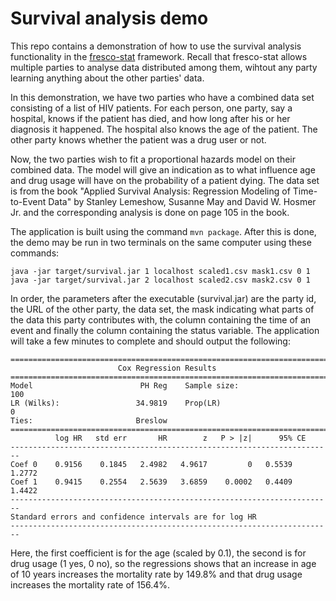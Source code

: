 # Survival analysis demo

This repo contains a demonstration of how to use the survival analysis functionality in the <a href="">fresco-stat</a> framework.
Recall that fresco-stat allows multiple parties to analyse data distributed among them, wihtout any party learning anything about the other parties' data.

In this demonstration, we have two parties who have a combined data set consisting of a list of HIV patients. For each person, 
one party, say a hospital, knows if the patient has died, and how long after his or her diagnosis it happened. The hospital 
also knows the age of the patient. The other party knows whether the patient was a drug user or not. 

Now, the two parties wish to fit a <a hred="https://en.wikipedia.org/wiki/Proportional_hazards_model">proportional hazards</a> model on their combined data. The model will give an indication as to what influence age and drug 
usage will have on the probability of a patient dying. The data set is from the book "Applied Survival Analysis: Regression Modeling of Time-to-Event Data" by Stanley Lemeshow, Susanne May and David W. Hosmer Jr. and the corresponding analysis is done on page 105 in the book.

The application is built using the command <code>mvn package</code>. After this is done, the demo may be run in two terminals on the same computer using these commands:

```
java -jar target/survival.jar 1 localhost scaled1.csv mask1.csv 0 1
java -jar target/survival.jar 2 localhost scaled2.csv mask2.csv 0 1
```

In order, the parameters after the executable (survival.jar) are the party id,
the URL of the other party, the data set, the mask indicating what parts of
the data this party contributes with, the column containing the time of an
event and finally the column containing the status variable. 
The application will take a few minutes to complete and should output the following:

```
========================================================================
                        Cox Regression Results
========================================================================
Model                        PH Reg    Sample size:                  100
LR (Wilks):                 34.9819    Prop(LR)                        0
Ties:                       Breslow
========================================================================
          log HR   std err       HR        z   P > |z|      95% CE
------------------------------------------------------------------------
Coef 0    0.9156    0.1845   2.4982   4.9617         0   0.5539   1.2772
Coef 1    0.9415    0.2554   2.5639   3.6859    0.0002   0.4409   1.4422
------------------------------------------------------------------------
Standard errors and confidence intervals are for log HR
------------------------------------------------------------------------
```

Here, the first coefficient is for the age (scaled by 0.1), the second is for drug usage (1 yes, 0 no), 
so the regressions shows that an increase in age of 10 years increases the
mortality rate by 149.8% and that drug usage increases the mortality rate
of 156.4%.
